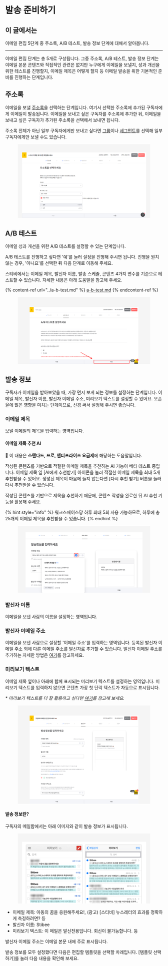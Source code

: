 # 발송 준비하기

## 이 글에서는

이메일 편집 5단계 중 주소록, A/B 테스트, 발송 정보 단계에 대해서 알아봅니다.

***

이메일 편집 단계는 총 5개로 구성됩니다. 그중 주소록, A/B 테스트, 발송 정보 단계는 이메일 본문 콘텐츠와 직접적인 관련은 없지만 누구에게 이메일을 보낼지, 성과 개선을 위한 테스트를 진행할지, 이메일 제목은 어떻게 할지 등 이메일 발송을 위한 기본적인 준비를 진행하는 단계입니다.



## 주소록

이메일을 보낼 [주소록](broken-reference)을 선택하는 단계입니다. 여기서 선택한 주소록에 추가된 구독자에게 이메일이 발송됩니다. 이메일을 보내고 싶은 구독자를 주소록에 추가한 뒤, 이메일을 보내고 싶은 구독자가 추가된 주소록을 선택해서 보내면 됩니다.

주소록 전체가 아닌 일부 구독자에게만 보내고 싶다면 [그룹](../../list/classify-subscribers/how-to-use-groups.md)이나 [세그먼트](../../list/classify-subscribers/how-to-use-segment.md)를 선택해 일부 구독자에게만 보낼 수도 있습니다.

<figure><img src="../../.gitbook/assets/주소록 선택.png" alt=""><figcaption></figcaption></figure>



## A/B 테스트

이메일 성과 개선을 위한 A/B 테스트를 설정할 수 있는 단계입니다.

A/B 테스트를 진행하고 싶다면 '예'를 눌러 설정을 진행해 주시면 됩니다. 진행을 원치 않는 경우, '아니요'를 선택한 뒤 다음 단계로 이동해 주세요.

스티비에서는 이메일 제목, 발신자 이름, 발송 스케줄, 콘텐츠 4가지 변수를 기준으로 테스트할 수 있습니다. 자세한 내용은 아래 도움말을 참고해 주세요.

{% content-ref url="../a-b-test.md" %}
[a-b-test.md](../a-b-test.md)
{% endcontent-ref %}

<figure><img src="../../.gitbook/assets/image (1) (1) (1) (1) (1) (1) (1) (1) (1).png" alt=""><figcaption></figcaption></figure>



## 발송 정보 <a href="#send-info" id="send-info"></a>

구독자가 이메일을 받아보았을 때, 가장 먼저 보게 되는 정보를 설정하는 단계입니다. 이메일 제목, 발신자 이름, 발신자 이메일 주소, 미리보기 텍스트를 설정할 수 있어요. 오픈율에 많은 영향을 미치는 단계이므로, 신경 써서 설정해 주시면 좋습니다.

### 이메일 제목

보낼 이메일의 제목을 입력하는 영역입니다.

#### 이메일 제목 추천 AI

💬 이 내용은 **스탠다드, 프로, 엔터프라이즈 요금제**에 해당하는 도움말입니다.

작성된 콘텐츠를 기반으로 적절한 이메일 제목을 추천하는 AI 기능이 베타 테스트 중입니다. 이메일 제목 옆 \[AI에게 추천받기] 아이콘을 눌러 적절한 이메일 제목을 최대 5개 추천받을 수 있어요. 생성된 제목이 마음에 들지 않는다면 \[다시 추천 받기] 버튼을 눌러 다시 추천받을 수 있습니다.&#x20;

작성된 콘텐츠를 기반으로 제목을 추천하기 때문에, 콘텐츠 작성을 완료한 뒤 AI 추천 기능을 활용해 주세요.

{% hint style="info" %}
워크스페이스당 하루 최대 5회 사용 가능하므로, 하루에 총 25개의 이메일 제목을 추천받을 수 있습니다.
{% endhint %}

<figure><img src="../../.gitbook/assets/이메일 제목 추천 AI.png" alt=""><figcaption></figcaption></figure>

### 발신자 이름

이메일을 보낸 사람의 이름을 설정하는 영역입니다.

### 발신자 이메일 주소

이메일을 보낸 사람으로 설정할 '이메일 주소'를 입력하는 영역입니다. 등록된 발신자 이메일 주소 외에 다른 이메일 주소를 발신자로 추가할 수 있습니다. 발신자 이메일 주소를 추가하는 자세한 방법은 [여기](../managing-sender/add.md)를 참고하세요.

### 미리보기 텍스트

이메일 제목 옆이나 아래에 함께 표시되는 미리보기 텍스트를 설정하는 영역입니다. 미리보기 텍스트를 입력하지 않으면 콘텐츠 가장 첫 단락 텍스트가 자동으로 표시됩니다.&#x20;

_\* 미리보기 텍스트를 더 잘 활용하고 싶다면_ [_여기_](https://blog.stibee.com/150624-68fa20cb9978)_를 참고해 보세요._

<figure><img src="../../.gitbook/assets/image (1) (1) (1) (1) (1) (1) (1) (1) (1) (1).png" alt=""><figcaption></figcaption></figure>



#### 발송 정보란?

구독자의 메일함에서는 아래 이미지와 같이 발송 정보가 표시됩니다.

<figure><img src="../../.gitbook/assets/미리보기 텍스트.png" alt=""><figcaption></figcaption></figure>

* 이메일 제목: 아동의 꿈을 응원해주세요!, (광고) \[스티비] 뉴스레터의 효과를 정확하게 측정하려면? 등
* 발신자 이름: Stibee
* 미리보기 텍스트: 이 메일은 발신전용입니다. 회신이 불가능합니다. 등

발신자 이메일 주소는 이메일 본문 내에 주로 표시됩니다.



발송 정보를 모두 설정했다면 다음은 편집할 템플릿을 선택할 차례입니다. \[템플릿 선택하기]를 눌러 다음 내용을 확인해 보세요.
